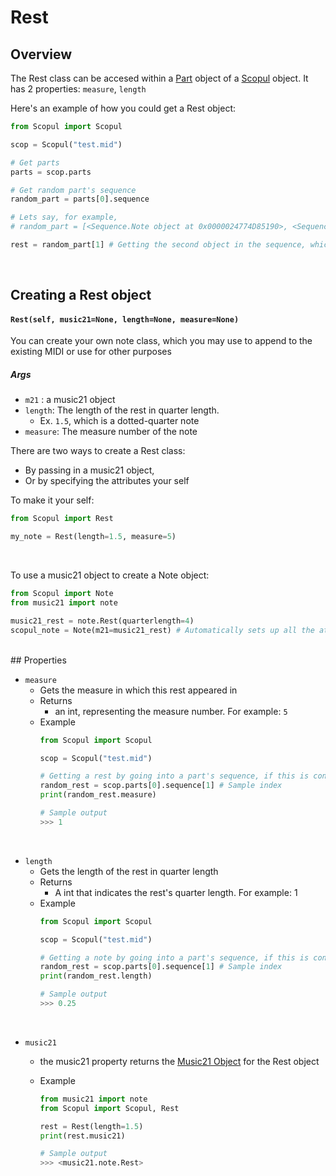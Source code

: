 # Rest

## Overview

The Rest class can be accesed within a [Part](part.md) object of a [Scopul](scopul.md) object. It has 2 properties: `measure`, `length`

Here's an example of how you could get a Rest object:

```python
from Scopul import Scopul

scop = Scopul("test.mid")

# Get parts
parts = scop.parts

# Get random part's sequence
random_part = parts[0].sequence

# Lets say, for example, 
# random_part = [<Sequence.Note object at 0x0000024774D85190>, <Sequence.Rest object at 0x0000024774D1D9D0>]

rest = random_part[1] # Getting the second object in the sequence, which is a rest
```
<br>

## Creating a Rest object
#### `Rest(self, music21=None, length=None, measure=None)`


You can create your own note class, which you may use to append to the existing MIDI or use for other purposes

##### Args
- `m21` : a music21 object
- `length`: The length of the rest in quarter length. 
    - Ex. `1.5`, which is a dotted-quarter note
- `measure`: The measure number of the note

There are two ways to create a Rest class: 
- By passing in a music21 object, 
- Or by specifying the attributes your self

To make it your self:

```python
from Scopul import Rest

my_note = Rest(length=1.5, measure=5)
```
<br>

To use a music21 object to create a Note object:
```python
from Scopul import Note
from music21 import note

music21_rest = note.Rest(quarterlength=4)
scopul_note = Note(m21=music21_rest) # Automatically sets up all the attributes
```

<br>
## Properties



- `measure`
    - Gets the measure in which this rest appeared in
    - Returns
        - an int, representing the measure number. For example: `5`
    - Example
        ```python
        from Scopul import Scopul

        scop = Scopul("test.mid")

        # Getting a rest by going into a part's sequence, if this is confusing, go to Part class section
        random_rest = scop.parts[0].sequence[1] # Sample index
        print(random_rest.measure)

        # Sample output
        >>> 1
        ```

<br>



- `length`
    - Gets the length of the rest in quarter length 
    - Returns
        - A int that indicates the rest's quarter length. For example: 1
    - Example
        ```python
        from Scopul import Scopul
        
        scop = Scopul("test.mid")

        # Getting a note by going into a part's sequence, if this is confusing, go to Part class section
        random_rest = scop.parts[0].sequence[1] # Sample index
        print(random_rest.length)

        # Sample output
        >>> 0.25
        ```

<br>

- `music21`
  - the music21 property returns the [Music21 Object](https://web.mit.edu/music21/doc/usersGuide/usersGuide_02_notes.html) for the Rest object

  - Example
    ```python
    from music21 import note
    from Scopul import Scopul, Rest

    rest = Rest(length=1.5)
    print(rest.music21)

    # Sample output
    >>> <music21.note.Rest>
    ```



